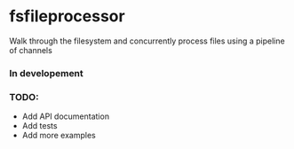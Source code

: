 # fsfileprocessor
 Walk through the filesystem and concurrently process files using a pipeline of channels

### In developement

### TODO:
- Add API documentation
- Add tests
- Add more examples


